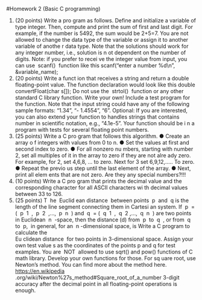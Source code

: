 #Homework 2 (Basic C programming)

1. (20 points) Write a pro
gram as follows. Define and initialize a variable of type integer. Then,
compute and print the sum 
of first and last digit. For example, if the number is 5492, the sum
would be 2+5=7. You are
 not allowed to change the data type of the variable or assign it to
another variable of anothe
r data type. Note that the solutions should work for any integer
number, i.e., solution is n
ot dependent on the number of digits.
Note: if you prefer to recei
ve the integer value from input, you can use 
​
scanf()
​
 function like this
scanf(“enter a number %d\n”, &variable_name);
2. (20 points) Write a funct
ion that receives a string and return a double floating-point value. The
function declaration would
 look like this
double convertFloat(char s[]);
Do not use the 
​
strtol()
​
 function or any other standard C library function. Write your own!
Include a test program for 
the function. Note that the input string could have any of the following
sample formats: “1.34”, “-
1.4554”, “6”. Optional: If you are interested, you can also extend your
function to handles strings 
that contains number in scientific notation, e.g., “4.1e-5”.
Your function should be i
n a program with tests for several floating point numbers.
3. (25 points) Write a C pro
gram that follows this algorithm.
●
Create an array o
f integers with values from 0 to n.
●
Set the values at 
first and second index to zero.
●
For all nonzero nu
mbers, starting with number 2, set all multiples of it in the array to zero
if they are not alre
ady zero. For example, for 2, set 4,6,8, ... to zero. Next for 3 set
6,9,12,..... To zero.
●
Repeat the previo
us step until the last element of the array.
●
Next, print all elem
ents that are not zero. Are they any special numbers?!!!
4. (10 points) Write a C pro
gram that prints the decimal value and the corresponding character
for all ASCII characters wi
th decimal values between 33 to 126.
5. (25 points) T
​
he 
​
Euclid
ean distance
​
 between points 
​
p
​
 and 
​
q
​
 is the length of the line segment
connecting them in Cartesi
an system.
If 
​
p
​
 = (
​
p
​
1
​
, 
​
p
​
2
​
,..., 
​
p
​
n
​
) and 
​
q
​
 = (
​
q
​
1
​
, 
​
q
​
2
​
,..., 
​
q
​
n
​
) are two points in Euclidean 
​
n
​
-space, then the distance
(d) from 
​
p
​
 to 
​
q
​
, or from 
​
q 
​
to 
​
p, 
​
in general, for an 
​
n
​
-dimensional space, is
Write a C program to 
calculate the  
​
Eu
clidean distance
​
 for two points in 3-dimensional
space.
Assign your own test value
s as the coordinates of the points p and q for test examples.
You are 
​
NOT
​
 allowed to 
use sqrt() and pow() functions of C math library. Develop your own
functions for those. For sq
uare root, use Newton’s method. You can find more about the method
here. 
​
https://en.wikipedia
.org/wiki/Newton%27s_method#Square_root_of_a_number
3-digit accuracy after the
 decimal point in all floating-point operations is enough.
